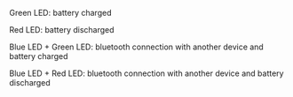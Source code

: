 Green LED: battery charged

Red LED: battery discharged

Blue LED + Green LED: bluetooth connection with another device and battery charged

Blue LED + Red LED: bluetooth connection with another device and battery discharged

